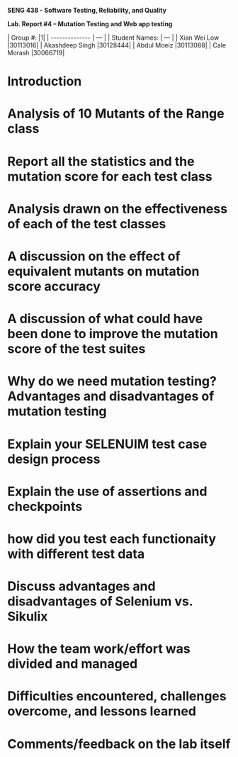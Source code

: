 **SENG 438 - Software Testing, Reliability, and Quality**

**Lab. Report \#4 – Mutation Testing and Web app testing**

| Group \#:      	|1|
| -------------- 	| — |
| Student Names: 	| — |
| Xian Wei Low	    |30113016|
| Akashdeep Singh	|30128444|
| Abdul Moeiz		|30113088|
| Cale Morash		|30066719|

# Introduction


# Analysis of 10 Mutants of the Range class 

# Report all the statistics and the mutation score for each test class



# Analysis drawn on the effectiveness of each of the test classes

# A discussion on the effect of equivalent mutants on mutation score accuracy

# A discussion of what could have been done to improve the mutation score of the test suites

# Why do we need mutation testing? Advantages and disadvantages of mutation testing

# Explain your SELENUIM test case design process

# Explain the use of assertions and checkpoints

# how did you test each functionaity with different test data

# Discuss advantages and disadvantages of Selenium vs. Sikulix

# How the team work/effort was divided and managed


# Difficulties encountered, challenges overcome, and lessons learned

# Comments/feedback on the lab itself
